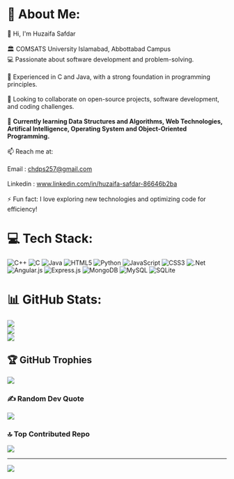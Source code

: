 # 💫 About Me:
👋  Hi, I'm Huzaifa Safdar <br><br>🏛 COMSATS University Islamabad, Abbottabad Campus <br>💻 Passionate about software development and problem-solving.<br><br>🔹 Experienced in C and Java, with a strong foundation in programming principles.<br><br>🤝 Looking to collaborate on open-source projects, software development, and coding challenges.<br><br>🌱 **Currently learning Data Structures and Algorithms, Web Technologies, Artifical Intelligence, Operating System and Object-Oriented Programming.** <br><br>📫 Reach me at:<br><br>Email : chdps257@gmail.com <br><br>Linkedin : www.linkedin.com/in/huzaifa-safdar-86646b2ba <br><br>⚡ Fun fact: I love exploring new technologies and optimizing code for efficiency! <br>


# 💻 Tech Stack:
![C++](https://img.shields.io/badge/c++-%2300599C.svg?style=for-the-badge&logo=c%2B%2B&logoColor=white) ![C](https://img.shields.io/badge/c-%2300599C.svg?style=for-the-badge&logo=c&logoColor=white) ![Java](https://img.shields.io/badge/java-%23ED8B00.svg?style=for-the-badge&logo=openjdk&logoColor=white) ![HTML5](https://img.shields.io/badge/html5-%23E34F26.svg?style=for-the-badge&logo=html5&logoColor=white) ![Python](https://img.shields.io/badge/python-3670A0?style=for-the-badge&logo=python&logoColor=ffdd54) ![JavaScript](https://img.shields.io/badge/javascript-%23323330.svg?style=for-the-badge&logo=javascript&logoColor=%23F7DF1E) ![CSS3](https://img.shields.io/badge/css3-%231572B6.svg?style=for-the-badge&logo=css3&logoColor=white) ![.Net](https://img.shields.io/badge/.NET-5C2D91?style=for-the-badge&logo=.net&logoColor=white) ![Angular.js](https://img.shields.io/badge/angular.js-%23E23237.svg?style=for-the-badge&logo=angularjs&logoColor=white) ![Express.js](https://img.shields.io/badge/express.js-%23404d59.svg?style=for-the-badge&logo=express&logoColor=%2361DAFB) ![MongoDB](https://img.shields.io/badge/MongoDB-%234ea94b.svg?style=for-the-badge&logo=mongodb&logoColor=white) ![MySQL](https://img.shields.io/badge/mysql-4479A1.svg?style=for-the-badge&logo=mysql&logoColor=white) ![SQLite](https://img.shields.io/badge/sqlite-%2307405e.svg?style=for-the-badge&logo=sqlite&logoColor=white)
# 📊 GitHub Stats:
![](https://github-readme-stats.vercel.app/api?username=codifyzefa&theme=dark&hide_border=false&include_all_commits=false&count_private=false)<br/>
![](https://nirzak-streak-stats.vercel.app/?user=codifyzefa&theme=dark&hide_border=false)<br/>
![](https://github-readme-stats.vercel.app/api/top-langs/?username=codifyzefa&theme=dark&hide_border=false&include_all_commits=false&count_private=false&layout=compact)

## 🏆 GitHub Trophies
![](https://github-profile-trophy.vercel.app/?username=codifyzefa&theme=radical&no-frame=false&no-bg=true&margin-w=4)

### ✍️ Random Dev Quote
![](https://quotes-github-readme.vercel.app/api?type=horizontal&theme=radical)

### 🔝 Top Contributed Repo
![](https://github-contributor-stats.vercel.app/api?username=codifyzefa&limit=5&theme=dark&combine_all_yearly_contributions=true)

---
[![](https://visitcount.itsvg.in/api?id=codifyzefa&icon=0&color=0)](https://visitcount.itsvg.in)

<!-- Proudly created with GPRM ( https://gprm.itsvg.in ) -->
